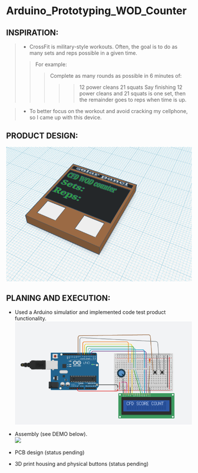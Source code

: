 # Arduino_Prototyping_WOD_Counter
## INSPIRATION:
  > * CrossFit is military-style workouts. Often, the goal is to do as many sets and reps possible in a given time.
  >> For example: 
  >>> Complete as many rounds as possible in 6 minutes of: 
  >>>>> 12 power cleans
  >>>>> 21 squats 
  >>>>> Say finishing 12 power cleans and 21 squats is one set, then the remainder goes to reps when time is up.
  
  > *  To better focus on the workout and avoid cracking my cellphone, so I came up with this device.

## PRODUCT DESIGN:

<img src="https://github.com/Haody1064/Arduino_WOD_Counter/blob/main/gif_and_images/WOD_counter_3D_design.png" />

## PLANING AND EXECUTION:
* <p> Used a Arduino simulatior and implemented code test product functionality. <br>
      <img src="https://github.com/Haody1064/Arduino_WOD_Counter/blob/main/gif_and_images/CircuitSimulation.png" /> <br>
  
* Assembly (see DEMO below). <br>
  <img src="https://github.com/Haody1064/Arduino_WOD_Counter/blob/main/gif_and_images/ezgif.com-gif-maker.gif" /> <br>
* PCB design (status pending) <br>
* 3D print housing and physical buttons (status pending) <br>
  </p>
